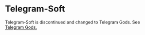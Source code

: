 # Telegram-Soft
Telegram-Soft is discontinued and changed to Telegram Gods.
See [Telegram Gods.](https://github.com/naumova51/Telegram-Gods)
